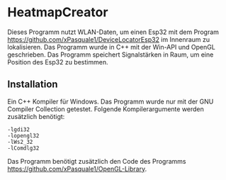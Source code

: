 # HeatmapCreator
Dieses Programm nutzt WLAN-Daten, um einen Esp32 mit dem Program https://github.com/xPasquale1/DeviceLocatorEsp32 im Innenraum zu lokalisieren.
Das Programm wurde in C++ mit der Win-API und OpenGL geschrieben. Das Programm speichert Signalstärken in Raum, um eine Position des Esp32 zu bestimmen.


## Installation

Ein C++ Kompiler für Windows. Das Programm wurde nur mit der GNU Compiler Collection getestet.
Folgende Kompilerargumente werden zusätzlich benötigt:
```
-lgdi32
-lopengl32
-lWs2_32
-lComdlg32
```

Das Programm benötigt zusätzlich den Code des Programms https://github.com/xPasquale1/OpenGL-Library.
